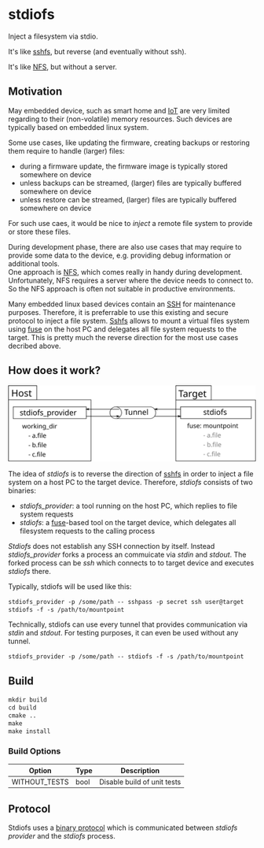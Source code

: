# stdiofs

Inject a filesystem via stdio.

It's like [sshfs](https://github.com/libfuse/sshfs), but reverse (and eventually without ssh).

It's like [NFS](https://en.wikipedia.org/wiki/Network_File_System), but without a server.

## Motivation

May embedded device, such as smart home and [IoT](https://en.wikipedia.org/wiki/Internet_of_things) are very limited regarding to their (non-volatile) memory resources. Such devices are typically based on embedded linux system.

Some use cases, like updating the firmware, creating backups or restoring them require to handle (larger) files:

- during a firmware update, the firmware image is typically stored somewhere on device
- unless backups can be streamed, (larger) files are typically buffered somewhere on device
- unless restore can be streamed, (larger) files are typically buffered somewhere on device

For such use caes, it would be nice to _inject_ a remote file system to provide or store these files.

During development phase, there are also use cases that may require to provide some data to the device, e.g. providing debug information or additional tools.  
One approach is [NFS](https://en.wikipedia.org/wiki/Network_File_System), which comes really in handy during development. Unfortunately, NFS requires a server where the device needs to connect to. So the NFS approach is often not suitable in productive environments.

Many embedded linux based devices contain an [SSH](https://en.wikipedia.org/wiki/Secure_Shell_Protocol) for maintenance purposes. Therefore, it is preferrable to use this existing and secure protocol to inject a file system. [Sshfs](https://github.com/libfuse/sshfs) allows to mount a virtual files system using [fuse](https://github.com/libfuse/libfuse) on the host PC and delegates all file system requests to the target. This is pretty much the reverse direction for the most use cases decribed above.


## How does it work?

![stdiofs](doc/stdiofs.svg "stdiofs")

The idea of _stdiofs_ is to reverse the direction of [sshfs](https://github.com/libfuse/sshfs) in order to inject a file system on a host PC to the target device. Therefore, _stdiofs_ consists of two binaries:

- _stdiofs_provider_: a tool running on the host PC, which replies to file system requests
- _stdiofs_: a [fuse](https://github.com/libfuse/libfuse)-based tool on the target device, which delegates all filesystem requests to the calling process

_Stdiofs_ does not establish any SSH connection by itself. Instead _stdiofs_provider_ forks a process an commuicate via _stdin_ and _stdout_. The forked process can be _ssh_ which connects to to target device and executes _stdiofs_ there.

Typically, stdiofs will be used like this:

    stdiofs_provider -p /some/path -- sshpass -p secret ssh user@target stdiofs -f -s /path/to/mountpoint

Technically, stdiofs can use every tunnel that provides communication via _stdin_ and _stdout_. For testing purposes, it can even be used without any tunnel.

    stdiofs_provider -p /some/path -- stdiofs -f -s /path/to/mountpoint

## Build

    mkdir build
    cd build
    cmake ..
    make
    make install

### Build Options

| Option        | Type | Description                 |
|---------------|------|-----------------------------|
| WITHOUT_TESTS | bool | Disable build of unit tests |


## Protocol 

Stdiofs uses a [binary protocol](doc/protocol.md) which is communicated between _stdiofs provider_ and the _stdiofs_ process.
